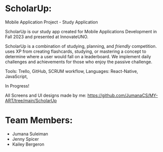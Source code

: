 # ScholarUp:
Mobile Application Project - Study Application 

ScholarUp is our study app created for Mobile Applications Development in Fall 2023 and presented at InnovateUNO.

ScholarUp is a combination of studying, planning, and _friendly_ competition. <name placeholder> uses XP from creating flashcards, studying, or mastering a concept to determine where a user would fall on a leaderboard. We implement daily challenges and achievements for those who enjoy the passive challenge.

Tools: Trello, GitHub, SCRUM workflow, 
Languages: React-Native, JavaScript,  

In Progress!

All Screens and UI designs made by me: https://github.com/JumanaCS/MY-ART/tree/main/ScholarUp

# Team Members:
- Jumana Suleiman 
- Jenny Spicer
- Kailey Bergeron 
